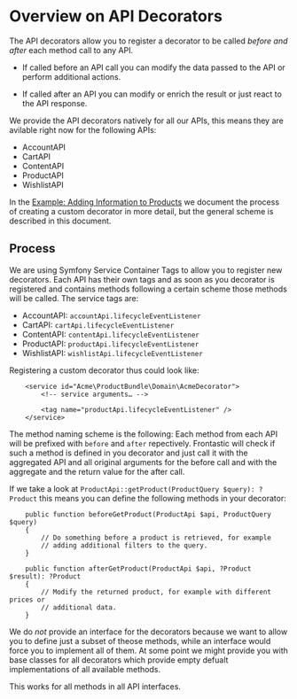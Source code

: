 # Overview on API Decorators

The API decorators allow you to register a decorator to be called *before and
after* each method call to any API.

* If called before an API call you can modify the data passed to the API or
  perform additional actions.

* If called after an API you can modify or enrich the result or just react to
  the API response.

We provide the API decorators natively for all our APIs, this means they are
avilable right now for the following APIs:

* AccountAPI
* CartAPI
* ContentAPI
* ProductAPI
* WishlistAPI

In the [Example: Adding Information to Products](20_product_enhancer.md) we
document the process of creating a custom decorator in more detail, but the
general scheme is described in this document.

## Process

We are using Symfony Service Container Tags to allow you to register new
decorators. Each API has their own tags and as soon as you decorator is
registered and contains methods following a certain scheme those methods will
be called. The service tags are:

* AccountAPI: `accountApi.lifecycleEventListener`
* CartAPI: `cartApi.lifecycleEventListener`
* ContentAPI: `contentApi.lifecycleEventListener`
* ProductAPI: `productApi.lifecycleEventListener`
* WishlistAPI: `wishlistApi.lifecycleEventListener`

Registering a custom decorator thus could look like:

```
    <service id="Acme\ProductBundle\Domain\AcmeDecorator">
        <!-- service arguments… -->
        
        <tag name="productApi.lifecycleEventListener" />
    </service>
```

The method naming scheme is the following: Each method from each API will be
prefixed with `before` and `after` repectively. Frontastic will check if such a
method is defined in you decorator and just call it with the aggregated API and
all original arguments for the before call and with the aggregate and the
return value for the after call.

If we take a look at `ProductApi::getProduct(ProductQuery $query): ?Product`
this means you can define the following methods in your decorator:

```
    public function beforeGetProduct(ProductApi $api, ProductQuery $query)
    {
        // Do something before a product is retrieved, for example
        // adding additional filters to the query.
    }

    public function afterGetProduct(ProductApi $api, ?Product $result): ?Product
    {
        // Modify the returned product, for example with different prices or
        // additional data.
    }
```

We do *not* provide an interface for the decorators because we want to allow
you to define just a subset of theose methods, while an interface would force
you to implement all of them. At some point we might provide you with base
classes for all decorators which provide empty defualt implementations of all
available methods.

This works for all methods in all API interfaces.

